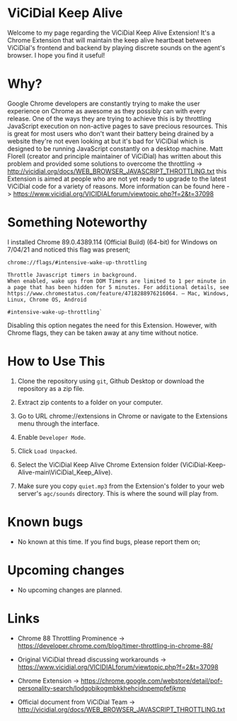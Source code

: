 # ViCiDial Keep Alive
Welcome to my page regarding the ViCiDial Keep Alive Extension! It's a Chrome Extension that will maintain the keep alive heartbeat between ViCiDial's frontend and backend by playing discrete sounds on the agent's browser. I hope you find it useful!

# Why?
Google Chrome developers are constantly trying to make the user experience on Chrome as awesome as they possibly can with every release. One of the ways they are trying to achieve this is by throttling JavaScript execution on non-active pages to save precious resources. This is great for most users who don't want their battery being drained by a website they're not even looking at but it's bad for ViCiDial which is designed to be running JavaScript constantly on a desktop machine. Matt Florell (creator and principle maintainer of ViCiDial) has written about this problem and provided some solutions to overcome the throttling -> http://vicidial.org/docs/WEB_BROWSER_JAVASCRIPT_THROTTLING.txt this Extension is aimed at people who are not yet ready to upgrade to the latest ViCiDial code for a variety of reasons. More information can be found here -> https://www.vicidial.org/VICIDIALforum/viewtopic.php?f=2&t=37098

# Something Noteworthy
I installed Chrome 89.0.4389.114 (Official Build) (64-bit) for Windows on 7/04/21 and noticed this flag was present;

```
chrome://flags/#intensive-wake-up-throttling

Throttle Javascript timers in background.
When enabled, wake ups from DOM Timers are limited to 1 per minute in a page that has been hidden for 5 minutes. For additional details, see https://www.chromestatus.com/feature/4718288976216064. – Mac, Windows, Linux, Chrome OS, Android

#intensive-wake-up-throttling`
```

Disabling this option negates the need for this Extension. However, with Chrome flags, they can be taken away at any time without notice.

# How to Use This
1) Clone the repository using `git`, Github Desktop or download the repository as a zip file.

2) Extract zip contents to a folder on your computer.

3) Go to URL chrome://extensions in Chrome or navigate to the Extensions menu through the interface.

4) Enable `Developer Mode`.

5) Click `Load Unpacked`.

6) Select the ViCiDial Keep Alive Chrome Extension folder (ViCiDial-Keep-Alive-main\ViCiDial_Keep_Alive).

7) Make sure you copy `quiet.mp3` from the Extension's folder to your web server's `agc/sounds` directory. This is where the sound will play from.

# Known bugs
- No known at this time. If you find bugs, please report them on;

# Upcoming changes
- No upcoming changes are planned.

# Links
- Chrome 88 Throttling Prominence -> https://developer.chrome.com/blog/timer-throttling-in-chrome-88/

- Original ViCiDial thread discussing workarounds -> https://www.vicidial.org/VICIDIALforum/viewtopic.php?f=2&t=37098

- Chrome Extension -> https://chrome.google.com/webstore/detail/pof-personality-search/lodgobikogmbkkhehcidnpempfefjkmp

- Official document from ViCiDial Team -> http://vicidial.org/docs/WEB_BROWSER_JAVASCRIPT_THROTTLING.txt